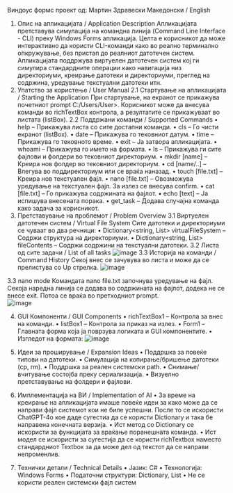 Виндоус формс проект од: Мартин Здравески
Македонски / English
1. Опис на апликацијата / Application Description
Апликацијата претставува симулација на командна линија (Command Line Interface - CLI) преку Windows Forms апликација. Целта е корисникот да може интерактивно да користи CLI-команди како во реално терминално опкружување, без пристап до реалниот датотечен систем. Апликацијата поддржува виртуелен датотечен систем кој ги симулира стандардните операции како навигација низ директориуми, креирање датотеки и директориуми, преглед на содржина, уредување текстуални датотеки итн.
2. Упатство за користење / User Manual
2.1 Стартување на апликацијата / Starting the Application
При стартување, на екранот се прикажува почетниот prompt C:/Users/User>. Корисникот може да внесува команди во richTextBox контрола, а резултатите се прикажуваат во листата (listBox).
2.2 Поддржани команди / Supported Commands
•	help – Прикажува листа со сите достапни команди.
•	cls – Го чисти екранот (listBox).
•	date – Прикажува го тековниот датум.
•	time – Прикажува го тековното време.
•	exit – Ја затвора апликацијата.
•	whoami – Прикажува го името на формата.
•	ls – Прикажува ги сите фајлови и фолдери во тековниот директориум.
•	mkdir [name] – Креира нов фолдер во тековниот директориум.
•	cd [name/..] – Влегува во поддиректориум или се враќа наназад.
•	touch [file.txt] – Креира нов текстуален фајл.
•	nano [file.txt] – Овозможува уредување на текстуален фајл. За излез се внесува confirm.
•	cat [file.txt] – Го прикажува содржината на фајлот.
•	echo [text] – Ја испишува внесената порака.
•	get_task – Додава случајна команда како задача за корисникот.
3. Претставување на проблемот / Problem Overview
3.1 Виртуелен датотечен систем / Virtual File System
Сите датотеки и директориуми се чуваат во два речници:
•	Dictionary<string, List<string>> virtualFileSystem – Содржи структура на директориуми.
•	Dictionary<string, List<string>> fileContents – Содржи содржини на текстуални датотеки.
3.2 Листа од сите задачи / List of all tasks
   ![image](https://github.com/user-attachments/assets/8394c56c-86ee-4207-96b4-b52f76c2043f) 
3.3 Историја на команди / Command History
Секој внес се зачувува во листа и може да се прелистува со Up стрелка.
 ![image](https://github.com/user-attachments/assets/5461fb83-2236-41ac-8730-73a8cb0bf607)

3.3 nano mode
Командата nano file.txt започнува уредување на фајл. Секоја наредна линија се додава во содржината на фајлот, додека не се внесе exit. Потоа се враќа во претходниот prompt.  
![image](https://github.com/user-attachments/assets/dcbc604c-3b70-4aa9-a201-f1bb821051fb)

4. GUI Компоненти / GUI Components
•	richTextBox1 – Контрола за внес на команди.
•	listBox1 – Контрола за приказ на излез.
•	Form1 – Главната форма која ја поврзува логиката и GUI компонентите.
•	Изгледот на формата:
![image](https://github.com/user-attachments/assets/f31a2b07-b6e0-4984-9002-b8ef10bc8709)

6. Идеи за проширување / Expansion Ideas
•	Поддршка за повеќе типови на датотеки.
•	Симулација на копирање/бришење датотеки (cp, rm).
•	Поддршка за реален системски path.
•	Снимање/вчитување состојба преку сериализација.
•	Визуелно претставување на фолдери и фајлови.
7. Имплементација на ВИ / Implementation of AI
•	За време на креирање на апликацијата имаше повеќе идеи за како може да се направи фајл системот кои не биле успешни. После то се искористи ChatGPT-4o кое даде сугестиа да се користи Dictionary и така бе направена конечната верзија.
•	Ист метод со Dictionary се искористи за функцијата за враќање поранешната команда.
•	Ист модел се искористи за сугестија да се користи richTextbox наместо стандардниот Textbox  за да може дел од текстот да се направи непроменлив.
8. Технички детали / Technical Details
•	Јазик: C#
•	Технологија: Windows Forms
•	Податочни структури: Dictionary, List
•	Не се користи реален системски фајл систем
